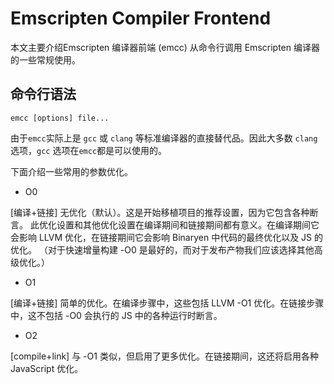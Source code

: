 # Emscripten Compiler Frontend

本文主要介绍Emscripten 编译器前端 (emcc) 从命令行调用 Emscripten 编译器的一些常规使用。

## 命令行语法

```shell
emcc [options] file...
```

由于`emcc`实际上是 `gcc` 或 `clang` 等标准编译器的直接替代品。因此大多数 `clang` 选项，`gcc` 选项在`emcc`都是可以使用的。

下面介绍一些常用的参数优化。

- O0

[编译+链接] 无优化（默认）。这是开始移植项目的推荐设置，因为它包含各种断言。 此优化设置和其他优化设置在编译期间和链接期间都有意义。在编译期间它会影响 LLVM 优化，在链接期间它会影响 Binaryen 中代码的最终优化以及 JS 的优化。 （对于快速增量构建 -O0 是最好的，而对于发布产物我们应该选择其他高级优化。）


- O1

[编译+链接] 简单的优化。在编译步骤中，这些包括 LLVM -O1 优化。在链接步骤中，这不包括 -O0 会执行的 JS 中的各种运行时断言。

- O2

[compile+link] 与 -O1 类似，但启用了更多优化。在链接期间，这还将启用各种 JavaScript 优化。   
